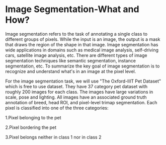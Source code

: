 # Image Segmentation-What and How?
Image segmentation refers to the task of annotating a single class to different groups of pixels. While the input is an image, the output is a mask that draws the region of the shape in that image. Image segmentation has wide applications in domains such as medical image analysis, self-driving cars, satellite image analysis, etc. There are different types of image segmentation techniques like semantic segmentation, instance segmentation, etc. To summarize the key goal of image segmentation is to recognize and understand what's in an image at the pixel level.

For the image segmentation task, we will use "The Oxford-IIIT Pet Dataset" which is free to use dataset. They have 37 category pet dataset with roughly 200 images for each class. The images have large variations in scale, pose and lighting. All images have an associated ground truth annotation of breed, head ROI, and pixel-level trimap segmentation. Each pixel is classified into one of the three categories:

1.Pixel belonging to the pet

2.Pixel bordering the pet

3.Pixel belongs neither in class 1 nor in class 2
